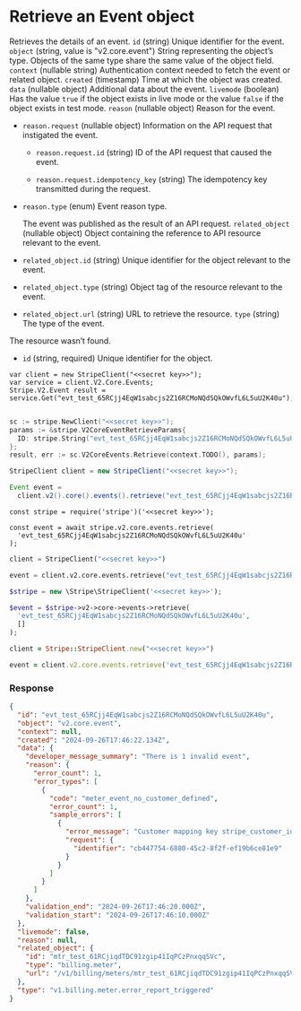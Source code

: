 # Retrieve an Event object

Retrieves the details of an event.
`id` (string)
Unique identifier for the event.
`object` (string, value is "v2.core.event")
String representing the object’s type. Objects of the same type share the same value of the object field.
`context` (nullable string)
Authentication context needed to fetch the event or related object.
`created` (timestamp)
Time at which the object was created.
`data` (nullable object)
Additional data about the event.
`livemode` (boolean)
Has the value `true` if the object exists in live mode or the value `false` if the object exists in test mode.
`reason` (nullable object)
Reason for the event.

- `reason.request` (nullable object)
  Information on the API request that instigated the event.

  - `reason.request.id` (string)
    ID of the API request that caused the event.

  - `reason.request.idempotency_key` (string)
    The idempotency key transmitted during the request.

- `reason.type` (enum)
  Event reason type.

  The event was published as the result of an API request.
`related_object` (nullable object)
Object containing the reference to API resource relevant to the event.

- `related_object.id` (string)
  Unique identifier for the object relevant to the event.

- `related_object.type` (string)
  Object tag of the resource relevant to the event.

- `related_object.url` (string)
  URL to retrieve the resource.
`type` (string)
The type of the event.

The resource wasn’t found.

- `id` (string, required)
  Unique identifier for the object.

```dotnet
var client = new StripeClient("<<secret key>>");
var service = client.V2.Core.Events;
Stripe.V2.Event result = service.Get("evt_test_65RCjj4EqW1sabcjs2Z16RCMoNQdSQkOWvfL6L5uU2K40u");
```

```go

sc := stripe.NewClient("<<secret key>>");
params := &stripe.V2CoreEventRetrieveParams{
  ID: stripe.String("evt_test_65RCjj4EqW1sabcjs2Z16RCMoNQdSQkOWvfL6L5uU2K40u"),
};
result, err := sc.V2CoreEvents.Retrieve(context.TODO(), params);
```

```java
StripeClient client = new StripeClient("<<secret key>>");

Event event =
  client.v2().core().events().retrieve("evt_test_65RCjj4EqW1sabcjs2Z16RCMoNQdSQkOWvfL6L5uU2K40u");
```

```node
const stripe = require('stripe')('<<secret key>>');

const event = await stripe.v2.core.events.retrieve(
  'evt_test_65RCjj4EqW1sabcjs2Z16RCMoNQdSQkOWvfL6L5uU2K40u'
);
```

```python
client = StripeClient("<<secret key>>")

event = client.v2.core.events.retrieve("evt_test_65RCjj4EqW1sabcjs2Z16RCMoNQdSQkOWvfL6L5uU2K40u")
```

```php
$stripe = new \Stripe\StripeClient('<<secret key>>');

$event = $stripe->v2->core->events->retrieve(
  'evt_test_65RCjj4EqW1sabcjs2Z16RCMoNQdSQkOWvfL6L5uU2K40u',
  []
);
```

```ruby
client = Stripe::StripeClient.new("<<secret key>>")

event = client.v2.core.events.retrieve('evt_test_65RCjj4EqW1sabcjs2Z16RCMoNQdSQkOWvfL6L5uU2K40u')
```

### Response

```json
{
  "id": "evt_test_65RCjj4EqW1sabcjs2Z16RCMoNQdSQkOWvfL6L5uU2K40u",
  "object": "v2.core.event",
  "context": null,
  "created": "2024-09-26T17:46:22.134Z",
  "data": {
    "developer_message_summary": "There is 1 invalid event",
    "reason": {
      "error_count": 1,
      "error_types": [
        {
          "code": "meter_event_no_customer_defined",
          "error_count": 1,
          "sample_errors": [
            {
              "error_message": "Customer mapping key stripe_customer_id not found in payload.",
              "request": {
                "identifier": "cb447754-6880-45c2-8f2f-ef19b6ce81e9"
              }
            }
          ]
        }
      ]
    },
    "validation_end": "2024-09-26T17:46:20.000Z",
    "validation_start": "2024-09-26T17:46:10.000Z"
  },
  "livemode": false,
  "reason": null,
  "related_object": {
    "id": "mtr_test_61RCjiqdTDC91zgip41IqPCzPnxqqSVc",
    "type": "billing.meter",
    "url": "/v1/billing/meters/mtr_test_61RCjiqdTDC91zgip41IqPCzPnxqqSVc"
  },
  "type": "v1.billing.meter.error_report_triggered"
}
```